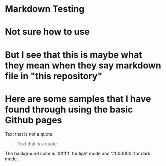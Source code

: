 # Markdown Testing
# Not sure how to use
# But I see that this is maybe what they mean when they say markdown file in "this repository"

# Here are some samples that I have found through using the basic Github pages
Text that is not a quote

> Text that is a quote

The background color is '#ffffff' for light mode and '#000000' for dark mode.
